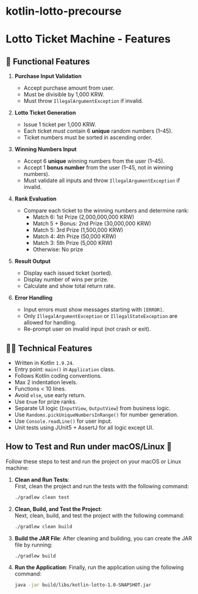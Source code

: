 # kotlin-lotto-precourse
# Lotto Ticket Machine - Features

## 🎯 Functional Features

1. **Purchase Input Validation**
   - Accept purchase amount from user.
   - Must be divisible by 1,000 KRW.
   - Must throw `IllegalArgumentException` if invalid.

2. **Lotto Ticket Generation**
   - Issue 1 ticket per 1,000 KRW.
   - Each ticket must contain 6 **unique** random numbers (1–45).
   - Ticket numbers must be sorted in ascending order.

3. **Winning Numbers Input**
   - Accept 6 **unique** winning numbers from the user (1–45).
   - Accept 1 **bonus number** from the user (1–45, not in winning numbers).
   - Must validate all inputs and throw `IllegalArgumentException` if invalid.

4. **Rank Evaluation**
   - Compare each ticket to the winning numbers and determine rank:
     - Match 6: 1st Prize (2,000,000,000 KRW)
     - Match 5 + Bonus: 2nd Prize (30,000,000 KRW)
     - Match 5: 3rd Prize (1,500,000 KRW)
     - Match 4: 4th Prize (50,000 KRW)
     - Match 3: 5th Prize (5,000 KRW)
     - Otherwise: No prize

5. **Result Output**
   - Display each issued ticket (sorted).
   - Display number of wins per prize.
   - Calculate and show total return rate.

6. **Error Handling**
   - Input errors must show messages starting with `[ERROR]`.
   - Only `IllegalArgumentException` or `IllegalStateException` are allowed for handling.
   - Re-prompt user on invalid input (not crash or exit).

## 🧑‍💻 Technical Features

- Written in Kotlin `1.9.24`.
- Entry point: `main()` in `Application` class.
- Follows Kotlin coding conventions.
- Max 2 indentation levels.
- Functions < 10 lines.
- Avoid `else`, use early return.
- Use `Enum` for prize ranks.
- Separate UI logic (`InputView`, `OutputView`) from business logic.
- Use `Randoms.pickUniqueNumbersInRange()` for number generation.
- Use `Console.readLine()` for user input.
- Unit tests using JUnit5 + AssertJ for all logic except UI.
 
 ## How to Test and Run under macOS/Linux 🚀

Follow these steps to test and run the project on your macOS or Linux machine:

1. **Clean and Run Tests**:  
   First, clean the project and run the tests with the following command:

   ```bash
   ./gradlew clean test
2. **Clean, Build, and Test the Project**:  
   Next, clean, build, and test the project with the following command:

   ```bash
   ./gradlew clean build
3. **Build the JAR File**: 
   After cleaning and building, you can create the JAR file by running:
   ```bash
   ./gradlew build
4. **Run the Application**: 
   Finally, run the application using the following command:
   ```bash
   java -jar build/libs/kotlin-lotto-1.0-SNAPSHOT.jar




